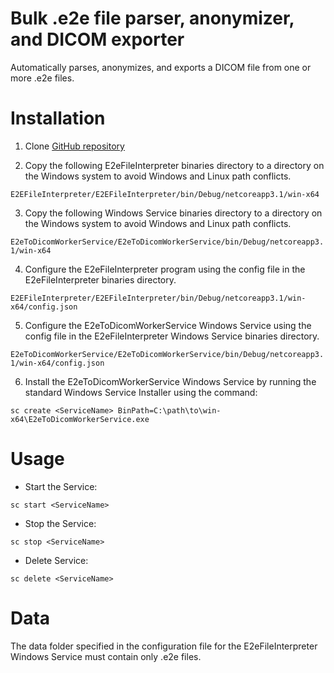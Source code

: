 # Bulk .e2e file parser, anonymizer, and DICOM exporter
Automatically parses, anonymizes, and exports a DICOM file from one or more .e2e files.

Installation
============
1. Clone [GitHub repository](https://github.com/ccaneke/e2e_to_dicom_windows_service "GitHub repo")

2. Copy the following E2eFileInterpreter binaries directory to a directory on the Windows system to avoid Windows and Linux path conflicts.

 `E2EFileInterpreter/E2EFileInterpreter/bin/Debug/netcoreapp3.1/win-x64` 

3. Copy the following Windows Service binaries directory to a directory on the Windows system to avoid Windows and Linux path conflicts.

 `E2eToDicomWorkerService/E2eToDicomWorkerService/bin/Debug/netcoreapp3.1/win-x64`

4. Configure the E2eFileInterpreter program using the config file in the E2eFileInterpreter binaries directory.

 `E2EFileInterpreter/E2EFileInterpreter/bin/Debug/netcoreapp3.1/win-x64/config.json`

5. Configure the E2eToDicomWorkerService Windows Service using the config file in the E2eFileInterpreter Windows Service binaries directory.

 `E2eToDicomWorkerService/E2eToDicomWorkerService/bin/Debug/netcoreapp3.1/win-x64/config.json`

6. Install the E2eToDicomWorkerService Windows Service by running the standard Windows Service Installer using the command:

```
sc create <ServiceName> BinPath=C:\path\to\win-x64\E2eToDicomWorkerService.exe
```

Usage
=====

* Start the Service:

```
sc start <ServiceName>
```

* Stop the Service:

```
sc stop <ServiceName>
```

* Delete Service:

```
sc delete <ServiceName>
```

# Data
The data folder specified in the configuration file for the E2eFileInterpreter Windows Service must contain only .e2e files.
